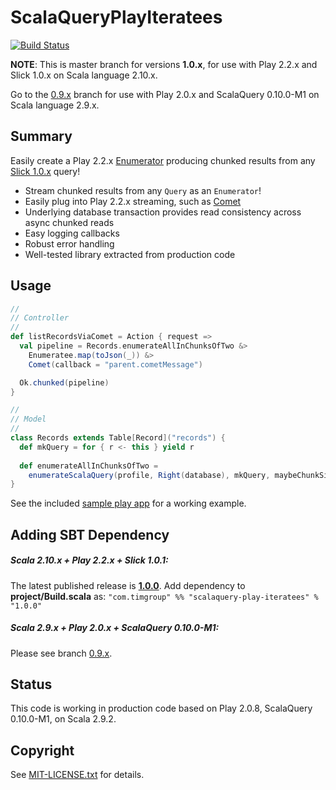 ScalaQueryPlayIteratees
=======================
[![Build Status](https://travis-ci.org/youdevise/scalaquery-play-iteratees.png)](https://travis-ci.org/youdevise/scalaquery-play-iteratees)

**NOTE**: This is master branch for versions **1.0.x**, for use with Play 2.2.x and Slick 1.0.x on Scala language 2.10.x.

Go to the [0.9.x](https://github.com/youdevise/scalaquery-play-iteratees/tree/0.9.x) branch for use with Play 2.0.x and ScalaQuery 0.10.0-M1 on Scala language 2.9.x.

Summary
-------
Easily create a Play 2.2.x [Enumerator](http://www.playframework.com/documentation/2.2.x/Enumerators)
producing chunked results from any [Slick 1.0.x](https://github.com/slick/slick/tree/1.0) query!
 *  Stream chunked results from any `Query` as an `Enumerator`! 
 *  Easily plug into Play 2.2.x streaming, such as
    [Comet](http://www.playframework.com/documentation/2.2.x/ScalaComet)
 *  Underlying database transaction provides read consistency across async chunked reads
 *  Easy logging callbacks 
 *  Robust error handling
 *  Well-tested library extracted from production code

Usage
-----

```scala
//
// Controller
//
def listRecordsViaComet = Action { request =>
  val pipeline = Records.enumerateAllInChunksOfTwo &>
    Enumeratee.map(toJson(_)) &>
    Comet(callback = "parent.cometMessage")

  Ok.chunked(pipeline)
}

//
// Model
//
class Records extends Table[Record]("records") {
  def mkQuery = for { r <- this } yield r
  
  def enumerateAllInChunksOfTwo = 
    enumerateScalaQuery(profile, Right(database), mkQuery, maybeChunkSize = Some(2))
}
```

See the included [sample play app](sample) for a working example.

Adding SBT Dependency
---------------------

##### Scala 2.10.x + Play 2.2.x + Slick 1.0.1: #####

The latest published release is **[1.0.0](http://oss.sonatype.org/content/repositories/releases/com/timgroup/scalaquery-play-iteratees_2.10/1.0.0/)**. Add dependency to **project/Build.scala** as: `"com.timgroup" %% "scalaquery-play-iteratees" % "1.0.0"`


##### Scala 2.9.x + Play 2.0.x + ScalaQuery 0.10.0-M1: #####

Please see branch [0.9.x](https://github.com/youdevise/scalaquery-play-iteratees/tree/0.9.x).

Status
------

This code is working in production code based on Play 2.0.8, ScalaQuery 0.10.0-M1, on Scala 2.9.2. 

Copyright
---------

See [MIT-LICENSE.txt](MIT-LICENSE.txt) for details.
